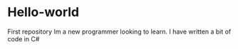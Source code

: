 # Hello-world
First repository
Im a new programmer looking to learn. I have written a bit of code in C#
